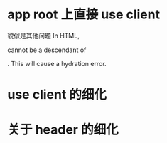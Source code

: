# app root 上直接 use client

貌似是其他问题 In HTML, <div> cannot be a descendant of <p>.
This will cause a hydration error.

# use client 的细化

# 关于 header 的细化
